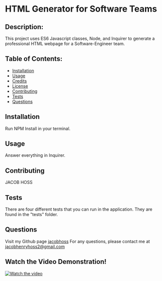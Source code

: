 # HTML Generator for Software Teams
  
  ## Description:
  This project uses ES6 Javascript classes, Node, and Inquirer to generate a professional HTML webpage for a Software-Engineer team. 
   
  ## Table of Contents:
  * [Installation](#installation)
  * [Usage](#usage)
  * [Credits](#credits)
  * [License](#license)
  * [Contributing](#contributing)
  * [Tests](#tests)
  * [Questions](#questions)

  ## Installation
  Run NPM Install in your terminal.

  ## Usage
  Answer everything in Inquirer.

  ## Contributing
  JACOB HOSS

  ## Tests 
  There are four different tests that you can run in the application. They are found in the "tests" folder.

  ## Questions
  Visit my Github page [jacobhoss](https://github.com/jacobhoss)
  For any questions, please contact me at jacobhenryhoss2@gmail.com 

  ## Watch the Video Demonstration!

  [![Watch the video](https://img.youtube.com/vi/MsbXqem-Hdo/maxresdefault.jpg)](https://youtu.be/MsbXqem-Hdo)